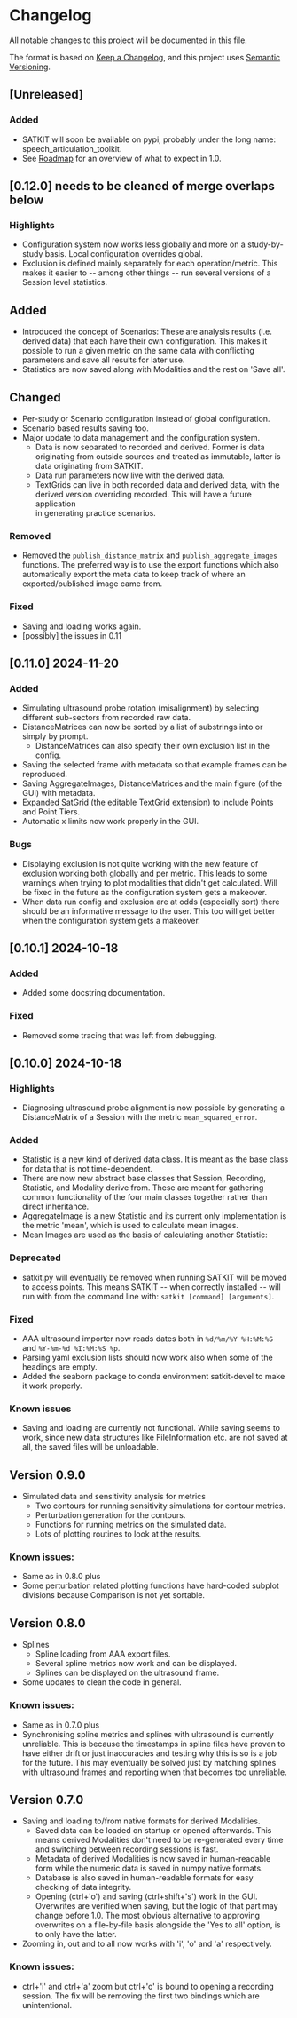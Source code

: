 # Changelog

All notable changes to this project will be documented in this file.

The format is based on [Keep a Changelog](https://keepachangelog.com/en/1.1.0/),
and this project uses [Semantic Versioning](https://semver.org/spec/v2.0.0.html).

[//]: # (Possible headings in a release:)
[//]: # (Highlights for shiny new features.)
[//]: # (Added for new features.)
[//]: # (Changed for changes in existing functionality.)
[//]: # (Refactor when functionality does not change but moves.)
[//]: # (Documentation for updates to docs.)
[//]: # (Testing for updates to tests.)
[//]: # (Deprecated for soon-to-be removed features.)
[//]: # (Removed for now removed features.)
[//]: # (Bugs for any known issues, especially in use before 1.0.)
[//]: # (Fixed for any bug fixes.)
[//]: # (Security in case of vulnerabilities.)
[//]: # (New contributors for first contributions.)

[//]: # (And ofcourse if a version needs to be YANKED:)
[//]: # (## [version number] [data] [YANKED])


## [Unreleased]

### Added

- SATKIT will soon be available on pypi, probably under the long name:
  speech_articulation_toolkit.
- See [Roadmap](Roadmap.markdown) for an overview of what to expect in 1.0.

## [0.12.0] needs to be cleaned of merge overlaps below

### Highlights

- Configuration system now works less globally and more on a study-by-study
  basis. Local configuration overrides global.
- Exclusion is defined mainly separately for each operation/metric. This makes
  it easier to -- among other things -- run several versions of a Session level
  statistics.

## Added

- Introduced the concept of Scenarios: These are analysis results (i.e. derived 
  data) that each have their own configuration. This makes it possible to run 
  a given metric on the same data with conflicting parameters and save all 
  results for later use.
- Statistics are now saved along with Modalities and the rest on 'Save all'.

## Changed

- Per-study or Scenario configuration instead of global configuration.
- Scenario based results saving too. 
- Major update to data management and the configuration system. 
  - Data is now separated to recorded and derived. Former is data originating 
    from outside sources and treated as immutable, latter is data originating 
    from SATKIT.
  - Data run parameters now live with the derived data.
  - TextGrids can live in both recorded data and derived data, with
    the derived version overriding recorded. This will have a future application  
    in generating practice scenarios.


### Removed

- Removed the `publish_distance_matrix` and `publish_aggregate_images`
  functions. The preferred way is to use the export functions which also
  automatically export the meta data to keep track of where an exported/published
  image came from.

### Fixed

- Saving and loading works again.
- [possibly] the issues in 0.11

## [0.11.0] 2024-11-20

### Added

- Simulating ultrasound probe rotation (misalignment) by selecting different
  sub-sectors from recorded raw data.
- DistanceMatrices can now be sorted by a list of substrings into or simply by 
  prompt.
  - DistanceMatrices can also specify their own exclusion list in the config.
- Saving the selected frame with metadata so that example frames can be 
  reproduced.
- Saving AggregateImages, DistanceMatrices and the main figure (of the GUI) 
  with metadata.
- Expanded SatGrid (the editable TextGrid extension) to include Points and Point
  Tiers.
- Automatic x limits now work properly in the GUI.

### Bugs

- Displaying exclusion is not quite working with the new feature of exclusion
  working both globally and per metric. This leads to some warnings when trying to
  plot modalities that didn't get calculated. Will be fixed in the future as the
  configuration system gets a makeover.
- When data run config and exclusion are at odds (especially sort) there should
  be an informative message to the user. This too will get better when the
  configuration system gets a makeover.

## [0.10.1] 2024-10-18

### Added

- Added some docstring documentation.

### Fixed

- Removed some tracing that was left from debugging.

## [0.10.0] 2024-10-18

### Highlights

- Diagnosing ultrasound probe alignment is now possible by generating a
  DistanceMatrix of a Session with the metric `mean_squared_error`.

### Added

- Statistic is a new kind of derived data class. It is meant as the base class
  for data that is not time-dependent.
- There are now new abstract base classes that Session, Recording, Statistic, and
  Modality derive from. These are meant for gathering common functionality of the
  four main classes together rather than direct inheritance.
- AggregateImage is a new Statistic and its current only implementation is the
  metric 'mean', which is used to calculate mean images.
- Mean Images are used as the basis of calculating another Statistic: 

### Deprecated

- satkit.py will eventually be removed when running SATKIT will be moved to
  access points. This means SATKIT -- when correctly installed -- will run with
  from the command line with: `satkit [command] [arguments]`.

### Fixed

- AAA ultrasound importer now reads dates both in `%d/%m/%Y %H:%M:%S` and
  `%Y-%m-%d %I:%M:%S %p`.
- Parsing yaml exclusion lists should now work also when some of the headings
  are empty.
- Added the seaborn package to conda environment satkit-devel to make it work
  properly.

### Known issues

- Saving and loading are currently not functional. While saving seems to work,
  since new data structures like FileInformation etc. are not saved at all, the
  saved files will be unloadable.

## Version 0.9.0

- Simulated data and sensitivity analysis for metrics
  - Two contours for running sensitivity simulations for contour metrics.
  - Perturbation generation for the contours.
  - Functions for running metrics on the simulated data.
  - Lots of plotting routines to look at the results.
  
### Known issues:

- Same as in 0.8.0 plus
- Some perturbation related plotting functions have hard-coded subplot
  divisions because Comparison is not yet sortable.

## Version 0.8.0

- Splines
  - Spline loading from AAA export files.
  - Several spline metrics now work and can be displayed.
  - Splines can be displayed on the ultrasound frame.
- Some updates to clean the code in general.

### Known issues:

- Same as in 0.7.0 plus
- Synchronising spline metrics and splines with ultrasound is currently
  unreliable. This is because the timestamps in spline files have proven to
  have either drift or just inaccuracies and testing why this is so is a job
  for the future. This may eventually be solved just by matching splines with
  ultrasound frames and reporting when that becomes too unreliable.

## Version 0.7.0

- Saving and loading to/from native formats for derived Modalities.
  - Saved data can be loaded on startup or opened afterwards. This means
    derived Modalities don't need to be re-generated every time and switching
    between recording sessions is fast.
  - Metadata of derived Modalities is now saved in human-readable form while
    the numeric data is saved in numpy native formats.
  - Database is also saved in human-readable formats for easy checking of data
    integrity.
  - Opening (ctrl+'o') and saving (ctrl+shift+'s') work in the GUI. Overwrites
    are verified when saving, but the logic of that part may change before 1.0.
    The most obvious alternative to approving overwrites on a file-by-file
    basis alongside the 'Yes to all' option, is to only have the latter.
- Zooming in, out and to all now works with 'i', 'o' and 'a' respectively.

### Known issues:

- ctrl+'i' and ctrl+'a' zoom but ctrl+'o' is bound to opening a recording
  session. The fix will be removing the first two bindings which are
  unintentional.
